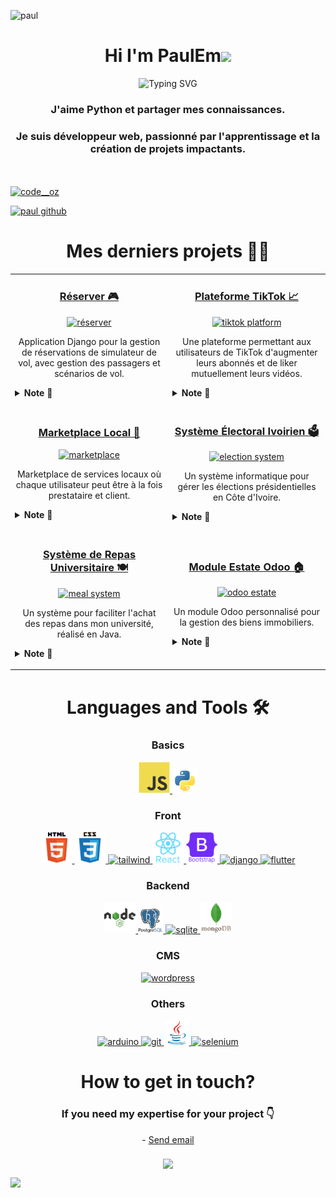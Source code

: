 <p align="left"> <img src="https://komarev.com/ghpvc/?username=code-oz&label=Profile%20views&color=0e75b6&style=flat" alt="paul" /> </p>

<h1 align="center">Hi I'm PaulEm<img src="https://raw.githubusercontent.com/MartinHeinz/MartinHeinz/master/wave.gif" width="30px"></h1>

<!-- Intro -->
<p style="margin: 15px;" align="center">
    <!-- <img src="https://readme-typing-svg.herokuapp.com?duration=2000&color=EBD41B&center=true&vCenter=true&lines=developer+fullstack;vuejs+for+life"> -->
    <img src="https://readme-typing-svg.herokuapp.com?font=Fira+Code&pause=1000&color=4CAF50&width=435&lines=D%C3%A9veloppeur+Fullstack+passionn%C3%A9+%E2%9D%A4%EF%B8%8F%E2%80%8D%F0%9F%94%A5;Cr%C3%A9ateur+de+projets+innovants+%F0%9F%92%AB;Toujours+%C3%A0+la+recherche+de+nouveaux+d%C3%A9fis+%E2%9C%A8;J'aime+r%C3%A9soudre+des+probl%C3%A8mes+complexes;D%C3%A9veloppeur+Python%2C+JavaScript;Rien+n'est+impossible+avec+la+technologie;En+mission+pour+rendre+le+d%C3%A9veloppement+plus+accessible+%E2%9D%A4%EF%B8%8F" alt="Typing SVG" >
    <h3 align="center">J'aime Python et partager mes connaissances.</h3>
    <h3 align="center">Je suis développeur web, passionné par l'apprentissage et la création de projets impactants.</h3>

</p>

<!-- Social network -->
<p style="margin-top: 50px;">
    <p align="left">
        <a href="http://www.youtube.com/@Zi%C3%A9MauricePaulEmmanuelOuattara" target="blank"><img src="https://img.shields.io/youtube/channel/subscribers/UCC675U1ZUPFASsK9-FjawtA?style=social" alt="code__oz" /></a>
    </p>
    <p align="left">
        <a href="https://github.com/ZieTech-dev" target="blank"><img src="https://img.shields.io/github/followers/code-oz?style=social" alt="paul github" /></a>
    </p>

</p>

<!-- Projects -->
<h1 align="center">Mes derniers projets 👨‍💻</h1>
<div align="center">
  <table>
        <tr>
            <td width="50%">
                <h3 align="center">
                    <a href="https://your-django-project-link.com" target="_blank" rel="noreferrer">Réserver 🎮</a>
                </h3>
                <p align="center">
                    <a href="https://your-django-project-link.com" target="_blank" rel="noreferrer"> <img src="./static/reserver.gif" alt="réserver" /> </a>
                    <p align="center">
                        Application Django pour la gestion de réservations de simulateur de vol, avec gestion des passagers et scénarios de vol.
                    </p>
                    <details>
                        <summary>
                        <b>Note 📝</b>
                        </summary>
                        J'ai utilisé Django, HTML, CSS, et JavaScript pour la partie frontend. Gestion de base de données avec PostgreSQL.
                    </details>
                </p>
            </td>
            <td width="50%">
                <h3 align="center">
                    <a href="https://your-tiktok-platform-link.com" target="_blank" rel="noreferrer">Plateforme TikTok 📈</a>
                </h3>
                <p align="center">
                    <a href="https://your-tiktok-platform-link.com" target="_blank" rel="noreferrer"> <img src="./static/tiktok-platform.gif" alt="tiktok platform" width="50%"/> </a>
                    <p align="center">
                        Une plateforme permettant aux utilisateurs de TikTok d'augmenter leurs abonnés et de liker mutuellement leurs vidéos.
                    </p>
                    <details>
                        <summary>
                        <b>Note 📝</b>
                        </summary>
                        Création d'une plateforme avec React et Node.js. Intégration d'API pour gérer les interactions des utilisateurs.
                    </details>
                </p>
            </td>
        </tr>
        <tr>
            <td width="50%">
                <h3 align="center">
                    <a href="https://your-marketplace-link.com" target="_blank" rel="noreferrer">Marketplace Local 💼</a>
                </h3>
                <p align="center">
                    <a href="https://your-marketplace-link.com" target="_blank" rel="noreferrer"> <img src="./static/marketplace.gif" alt="marketplace" /> </a>
                    <p align="center">
                        Marketplace de services locaux où chaque utilisateur peut être à la fois prestataire et client.
                    </p>
                    <details>
                        <summary>
                        <b>Note 📝</b>
                        </summary>
                        Développement avec React, Node.js et MongoDB pour la gestion des utilisateurs et des services.
                    </details>
                </p>
            </td>
            <td width="50%">
                <h3 align="center">
                    <a href="https://your-election-system-link.com" target="_blank" rel="noreferrer">Système Électoral Ivoirien 🗳️</a>
                </h3>
                <p align="center">
                    <a href="https://your-election-system-link.com" target="_blank" rel="noreferrer"> <img src="./static/election-system.gif" alt="election system" /> </a>
                    <p align="center">
                        Un système informatique pour gérer les élections présidentielles en Côte d'Ivoire.
                    </p>
                    <details>
                        <summary>
                        <b>Note 📝</b>
                        </summary>
                        Utilisation de Java pour le développement de la logique backend et JavaFX pour l'interface utilisateur.
                    </details>
                </p>
            </td>
        </tr>
        <tr>
            <td width="50%">
                <h3 align="center">
                    <a href="https://your-university-meal-system-link.com" target="_blank" rel="noreferrer">Système de Repas Universitaire 🍽️</a>
                </h3>
                <p align="center">
                    <a href="https://your-university-meal-system-link.com" target="_blank" rel="noreferrer"> <img src="./static/university-meal.gif" alt="meal system" width="50%"/> </a>
                    <p align="center">
                        Un système pour faciliter l'achat des repas dans mon université, réalisé en Java.
                    </p>
                    <details>
                        <summary>
                        <b>Note 📝</b>
                        </summary>
                        Développement d'une application console en Java avec gestion des repas et des paiements.
                    </details>
                </p>
            </td>
            <td width="50%">
                <h3 align="center">
                    <a href="https://your-odoo-project-link.com" target="_blank" rel="noreferrer">Module Estate Odoo 🏠</a>
                </h3>
                <p align="center">
                    <a href="https://your-odoo-project-link.com" target="_blank" rel="noreferrer"> <img src="./static/odoo-estate.gif" alt="odoo estate" /> </a>
                    <p align="center">
                        Un module Odoo personnalisé pour la gestion des biens immobiliers.
                    </p>
                    <details>
                        <summary>
                        <b>Note 📝</b>
                        </summary>
                        Création du module avec Python et Odoo, avec personnalisation pour répondre aux besoins spécifiques du projet.
                    </details>
                </p>
            </td>
        </tr>
  </table>
</div>



<!-- Old Projects -->


<!-- Technos -->
<h1 align="center">Languages and Tools 🛠</h1>
<h3 align="center">Basics</h3>
<p align="center">
    <a href="https://developer.mozilla.org/en-US/docs/Web/JavaScript" target="_blank">
		<img src="https://raw.githubusercontent.com/devicons/devicon/master/icons/javascript/javascript-original.svg" alt="javascript" width="50" height="50"/>
	</a>
    <a href="https://www.python.org" target="_blank" rel="noreferrer">
		<img src="https://raw.githubusercontent.com/devicons/devicon/master/icons/python/python-original.svg" alt="python" width="40" height="40"/>
	</a>

</p>
<h3 align="center">Front</h3>
<p align="center">
    <a href="https://www.w3.org/html/" target="_blank" rel="noreferrer">
		<img src="https://raw.githubusercontent.com/devicons/devicon/master/icons/html5/html5-original-wordmark.svg" alt="html5" width="50" height="50"/>
	</a>
    <a href="https://www.w3schools.com/css/" target="_blank" rel="noreferrer">
		<img src="https://raw.githubusercontent.com/devicons/devicon/master/icons/css3/css3-original-wordmark.svg" alt="css3" width="50" height="50"/>
	</a>
    <a href="https://tailwindcss.com/" target="_blank" rel="noreferrer">
		<img src="https://www.vectorlogo.zone/logos/tailwindcss/tailwindcss-icon.svg" alt="tailwind" width="50" height="50"/>
	</a>
    <a href="https://reactjs.org/" target="_blank" rel="noreferrer">
		<img src="https://raw.githubusercontent.com/devicons/devicon/master/icons/react/react-original-wordmark.svg" alt="react" width="50" height="50"/>
	</a>
    <a href="https://getbootstrap.com" target="_blank" rel="noreferrer">
		<img src="https://raw.githubusercontent.com/devicons/devicon/master/icons/bootstrap/bootstrap-plain-wordmark.svg" alt="bootstrap" width="50" height="50"/>
	</a>
    <a href="https://www.djangoproject.com/" target="_blank" rel="noreferrer">
		<img src="https://cdn.worldvectorlogo.com/logos/django.svg" alt="django" width="50" height="50"/>
	</a>
    <a href="https://flutter.dev" target="_blank" rel="noreferrer">
		<img src="https://www.vectorlogo.zone/logos/flutterio/flutterio-icon.svg" alt="flutter" width="50" height="50"/>
	</a>

</p>

<h3 align="center">Backend</h3>
<p align="center">
    <a href="https://nodejs.org" target="_blank"> <img src="https://raw.githubusercontent.com/devicons/devicon/master/icons/nodejs/nodejs-original-wordmark.svg" alt="nodejs" width="50" height="50"/> </a>
    <a href="https://www.postgresql.org" target="_blank" rel="noreferrer"> <img src="https://raw.githubusercontent.com/devicons/devicon/master/icons/postgresql/postgresql-original-wordmark.svg" alt="postgresql" width="40" height="40"/> </a>
    <a href="https://www.sqlite.org/" target="_blank" rel="noreferrer">
        <img src="https://www.vectorlogo.zone/logos/sqlite/sqlite-icon.svg" alt="sqlite" width="40" height="40"/>
    </a>
    <a href="https://www.mongodb.com/" target="_blank"> <img src="https://raw.githubusercontent.com/devicons/devicon/master/icons/mongodb/mongodb-original-wordmark.svg" alt="mongodb" width="50" height="50"/> </a>
    
</p>
<h3 align="center">CMS</h3>
<p align="center">
	<a href="https://wordpress.com/" target="_blank" rel="noreferrer"> <img src="https://www.vectorlogo.zone/logos/wordpress/wordpress-icon.svg" alt="wordpress" width="40" height="40"/> </a>
</p>
<h3 align="center">Others</h3>
<p align="center">
    <a href="https://www.arduino.cc/" target="_blank" rel="noreferrer">
        <img src="https://cdn.worldvectorlogo.com/logos/arduino-1.svg" alt="arduino" width="40" height="40"/>
    </a>
    <a href="https://git-scm.com/" target="_blank" rel="noreferrer">
        <img src="https://www.vectorlogo.zone/logos/git-scm/git-scm-icon.svg" alt="git" width="40" height="40"/>
    </a>
    <a href="https://www.java.com" target="_blank" rel="noreferrer">
        <img src="https://raw.githubusercontent.com/devicons/devicon/master/icons/java/java-original.svg" alt="java" width="40" height="40"/>
    </a>
    <a href="https://www.selenium.dev" target="_blank" rel="noreferrer">
        <img src="https://raw.githubusercontent.com/detain/svg-logos/780f25886640cef088af994181646db2f6b1a3f8/svg/selenium-logo.svg" alt="selenium" width="40" height="40"/>
    </a>
</p>

<!-- Contact -->
<h1 align="center">How to get in touch?</h1>
<h3 align="center">If you need my expertise for your project 👇</h3>

<p align="center">
    - <a href="mailto:paulemmanuelouattara@gmail.com">Send email</a>
    <p style='margin-bottom: 20px'>
    </p>
</p>


<p align="center">
    <img align="center" src="https://media.giphy.com/media/z5iCvo1oCbqt7ukMQs/giphy.gif">
</p>

![](https://quotes-github-readme.vercel.app/api?type=horizontal&theme=radical)
